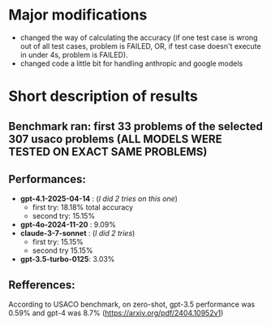 # Major modifications

- changed the way of calculating the accuracy (if one test case is wrong out of all test cases, problem is FAILED, OR, if test case doesn't execute in under 4s,
problem is FAILED). 
- changed code a little bit for handling anthropic and google models

# Short description of results

## Benchmark ran: first 33 problems of the selected 307 usaco problems (ALL MODELS WERE TESTED ON EXACT SAME PROBLEMS)

## Performances:

- **gpt-4.1-2025-04-14** : (*I did 2 tries on this one*)
    - first try: 18.18% total accuracy
    - second try: 15.15%
- **gpt-4o-2024-11-20** : 9.09%
- **claude-3-7-sonnet** : (*I did 2 tries*)
    - first try: 15.15%
    - second try 15.15%
- **gpt-3.5-turbo-0125**: 3.03%

## Refferences:

According to USACO benchmark, on zero-shot, gpt-3.5 performance was 0.59% and gpt-4 was 8.7% (https://arxiv.org/pdf/2404.10952v1)